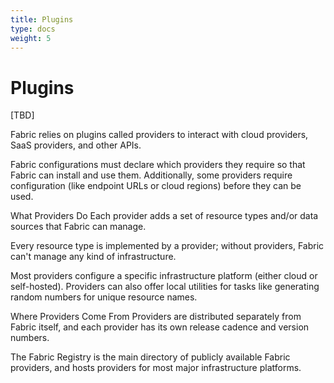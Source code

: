 ```yaml
---
title: Plugins
type: docs
weight: 5
---
```


# Plugins

[TBD]

Fabric relies on plugins called providers to interact with cloud providers, SaaS providers, and other APIs.

Fabric configurations must declare which providers they require so that Fabric can install and use them. Additionally, some providers require configuration (like endpoint URLs or cloud regions) before they can be used.

What Providers Do
Each provider adds a set of resource types and/or data sources that Fabric can manage.

Every resource type is implemented by a provider; without providers, Fabric can't manage any kind of infrastructure.

Most providers configure a specific infrastructure platform (either cloud or self-hosted). Providers can also offer local utilities for tasks like generating random numbers for unique resource names.


Where Providers Come From
Providers are distributed separately from Fabric itself, and each provider has its own release cadence and version numbers.

The Fabric Registry is the main directory of publicly available Fabric providers, and hosts providers for most major infrastructure platforms.
